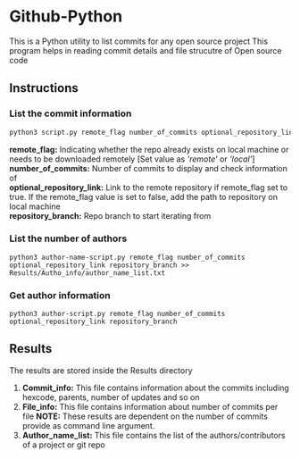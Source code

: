 # Github-Python

This is a Python utility to list commits for any open source project
This program helps in reading commit details and file strucutre of Open source code

## Instructions

### List the commit information

```bash
python3 script.py remote_flag number_of_commits optional_repository_link repository_branch
```

**remote_flag:** Indicating whether the repo already exists on local machine or needs to be downloaded remotely [Set value as *'remote'* or *'local'*]\
**number_of_commits:** Number of commits to display and check information of\
**optional_repository_link:** Link to the remote repository if remote_flag set to true. If the remote_flag value is set to false, add the path to repository on local machine\
**repository_branch:** Repo branch to start iterating from

### List the number of authors

```
python3 author-name-script.py remote_flag number_of_commits optional_repository_link repository_branch >> Results/Autho_info/author_name_list.txt
```

### Get author information

```
python3 author-script.py remote_flag number_of_commits optional_repository_link repository_branch
```

## Results

The results are stored inside the Results directory

1. **Commit_info:** This file contains information about the commits including hexcode, parents, number of updates and so on
2. **File_info:** This file contains information about number of commits per file
   **NOTE:** These results are dependent on the number of commits provide as command line argument.
3. **Author_name_list:** This file contains the list of the authors/contributors of a project or git repo
